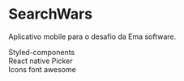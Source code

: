 # SearchWars
Aplicativo mobile para o desafio da Ema software.

Styled-components<br>
React native Picker<br>
Icons font awesome

